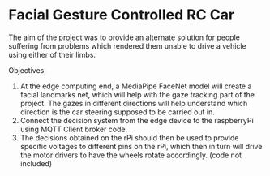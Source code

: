 # Facial Gesture Controlled RC Car

The aim of the project was to provide an alternate solution for people suffering from problems which rendered them unable to drive a vehicle using either of their limbs.

Objectives:
1) At the edge computing end, a MediaPipe FaceNet model will create a facial landmarks net, which will help with the gaze tracking part of the project. The gazes in different directions will help understand which direction is the car steering supposed to be carried out in.
2) Connect the decision system from the edge device to the raspberryPi using MQTT Client broker code.
3) The decisions obtained on the rPi should then be used to provide specific voltages to different pins on the rPi, which then in turn will drive the motor drivers to have the wheels rotate accordingly. (code not included)
